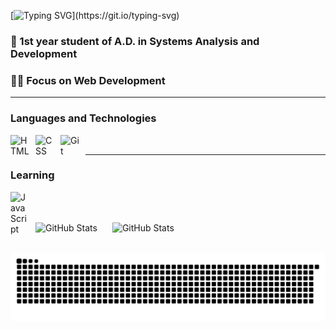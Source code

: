 [![Typing SVG](https://readme-typing-svg.demolab.com?font=Fira+Code&size=27&pause=1000&color=25A145&width=435&lines=Hello+World.)](https://git.io/typing-svg)

### 💫 1st year student of A.D. in Systems Analysis and Development <br>
### 👩‍💻 Focus on Web Development

---
### Languages and Technologies

<img 
    align="left" 
    alt="HTML"
    title="HTML" 
    width="30px" 
    style="padding-right: 10px;" 
    src="https://cdn.jsdelivr.net/gh/devicons/devicon@latest/icons/html5/html5-original.svg" 
/>

<img 
    align="left" 
    alt="CSS" 
    title="CSS"
    width="30px" 
    style="padding-right: 10px;" 
    src="https://cdn.jsdelivr.net/gh/devicons/devicon@latest/icons/css3/css3-original.svg" 
/>

<img 
    align="left" 
    alt="Git" 
    title="Git"
    width="30px" 
    style="padding-right: 10px;" 
    src="https://cdn.jsdelivr.net/gh/devicons/devicon@latest/icons/git/git-original.svg" 
/> <br>

---

### Learning

<img 
    align="left" 
    alt="JavaScript" 
    title="JavaScript"
    width="30px" 
    style="padding-right: 10px;" 
    src="https://cdn.jsdelivr.net/gh/devicons/devicon@latest/icons/javascript/javascript-original.svg" 
/> <br> <br>

<p>
  <img 
    align="center" 
    alt="GitHub Stats" 
    height="180" 
    style="padding-right: 20px;" 
    src="https://github-readme-stats.vercel.app/api?username=luizamelchor&show_icons=true&theme=shadow_green&include_all_commits=true&locale=en" 
  /> 
    <img 
      align="center" 
      alt="GitHub Stats" 
      height="180" 
      src="https://github-readme-stats.vercel.app/api/top-langs/?username=luizamelchor&theme=shadow_green&layout=compact&custom_title=Languages&langs_count=9" 
  />
</p><br>

<picture align="center">
  <source media="(prefers-color-scheme: dark)" srcset="https://raw.githubusercontent.com/luizamelchor/luizamelchor/output/github-contribution-grid-snake-dark.svg">
  <source media="(prefers-color-scheme: light)" srcset="https://raw.githubusercontent.com/luizamelchor/luizamelchor/output/github-contribution-grid-snake-dark.svg">
  <img align="center" alt="github contribution grid snake animation" src="https://raw.githubusercontent.com/luizamelchor/luizamelchor/output/github-contribution-grid-snake.svg">
</picture>
